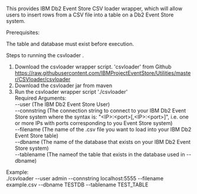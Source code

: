 This provides IBM Db2 Event Store CSV loader wrapper, which will allow users to insert rows from a CSV file into a table on a Db2 Event Store system. 

Prerequisites:

The table and database must exist before execution.



Steps to running the csvloader . 

1. Download the csvloader wrapper script. 'csvloader' from Github <br />
  https://raw.githubusercontent.com/IBMProjectEventStore/Utilities/master/CSVloader/csvloader <br />
2. Download the csvloader jar from maven <br />
3. Run the csvloader wrapper script './csvloader' <br />
Required Arguments:  <br />
--user (The IBM Db2 Event Store User) <br />
--connstring (The connection string to connect to your IBM Db2 Event Store system where the syntax is: "\<IP\>:\<port\>[,\<IP\>:\<port\>]", i.e. one or more IPs with ports corresponding to you Event Store system) <br />
--filename (The name of the .csv file you want to load into your IBM Db2 Event Store table) <br />
--dbname (The name of the database that exists on your IBM Db2 Event Store system) <br />
--tablename (The nameof the table that exists in the database used in --dbname) <br />

Example:  <br />
  ./csvloader --user admin --connstring localhost:5555 --filename example.csv --dbname TESTDB --tablename TEST_TABLE <br />
